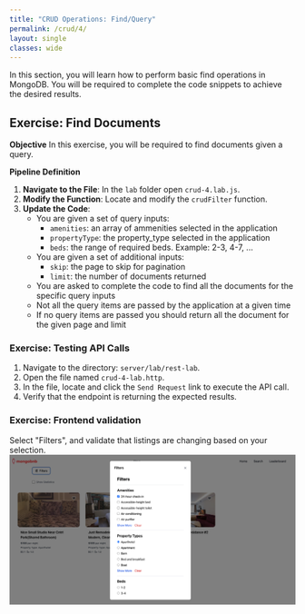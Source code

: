 ```yaml
---
title: "CRUD Operations: Find/Query"
permalink: /crud/4/
layout: single
classes: wide
---
```


In this section, you will learn how to perform basic find operations in MongoDB. You will be required to complete the code snippets to achieve the desired results.

## Exercise: Find Documents

**Objective** 
In this exercise, you will be required to find documents given a query.

**Pipeline Definition**  

1. **Navigate to the File**: In the `lab` folder open `crud-4.lab.js`.
2. **Modify the Function**: Locate and modify the `crudFilter` function.
3. **Update the Code**:
    - You are given a set of query inputs:
        - `amenities`: an array of ammenities selected in the application
        - `propertyType`: the property_type selected in the application
        - `beds`: the range of required beds. Example: 2-3, 4-7, ...
    - You are given a set of additional inputs:
        - `skip`: the page to skip for pagination
        - `limit`: the number of documents returned
    - You are asked to complete the code to find all the documents for the specific query inputs
    - Not all the query items are passed by the application at a given time
    - If no query items are passed you should return all the document for the given page and limit

### Exercise: Testing API Calls

1. Navigate to the directory: `server/lab/rest-lab`.
2. Open the file named `crud-4-lab.http`.
3. In the file, locate and click the `Send Request` link to execute the API call.
4. Verify that the endpoint is returning the expected results.

### Exercise: Frontend validation
Select "Filters", and validate that listings are changing based on your selection.
![crud-4-lab](../../assets/images/crud-4-lab.png)
